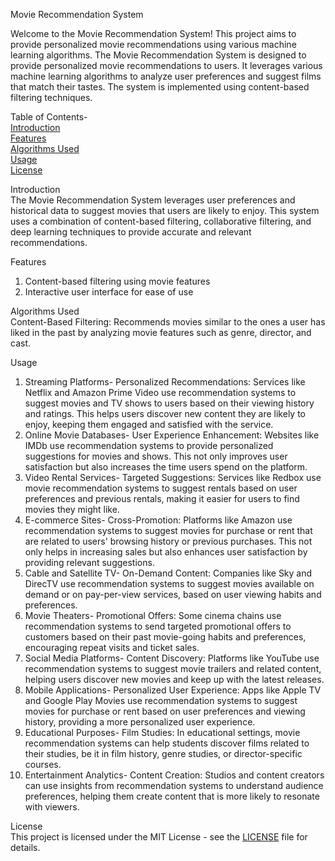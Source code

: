 
Movie Recommendation System

Welcome to the Movie Recommendation System! This project aims to provide personalized movie recommendations using various machine learning algorithms.
The Movie Recommendation System is designed to provide personalized movie recommendations to users. It leverages various machine learning algorithms to analyze user preferences and suggest films that match their tastes. The system is implemented using content-based filtering  techniques.

Table of Contents-   
[Introduction](#Introduction)  
[Features](#Features)  
[Algorithms Used](#AlgorithmsUsed)  
[Usage](#Usage)  
[License](#License)  

Introduction  
The Movie Recommendation System leverages user preferences and historical data to suggest movies that users are likely to enjoy. This system uses a combination of content-based filtering, collaborative filtering, and deep learning techniques to provide accurate and relevant recommendations.

Features  
1. Content-based filtering using movie features
2. Interactive user interface for ease of use

Algorithms Used  
Content-Based Filtering: Recommends movies similar to the ones a user has liked in the past by analyzing movie features such as genre, director, and cast.

Usage  
1. Streaming Platforms-
Personalized Recommendations: Services like Netflix and Amazon Prime Video use recommendation systems to suggest movies and TV shows to users based on their viewing history and ratings. This helps users discover new content they are likely to enjoy, keeping them engaged and satisfied with the service.
2. Online Movie Databases-
User Experience Enhancement: Websites like IMDb use recommendation systems to provide personalized suggestions for movies and shows. This not only improves user satisfaction but also increases the time users spend on the platform.
3. Video Rental Services-
Targeted Suggestions: Services like Redbox use movie recommendation systems to suggest rentals based on user preferences and previous rentals, making it easier for users to find movies they might like.
4. E-commerce Sites-
Cross-Promotion: Platforms like Amazon use recommendation systems to suggest movies for purchase or rent that are related to users' browsing history or previous purchases. This not only helps in increasing sales but also enhances user satisfaction by providing relevant suggestions.
5. Cable and Satellite TV-
On-Demand Content: Companies like Sky and DirecTV use recommendation systems to suggest movies available on demand or on pay-per-view services, based on user viewing habits and preferences.
6. Movie Theaters-
Promotional Offers: Some cinema chains use recommendation systems to send targeted promotional offers to customers based on their past movie-going habits and preferences, encouraging repeat visits and ticket sales.
7. Social Media Platforms-
Content Discovery: Platforms like YouTube use recommendation systems to suggest movie trailers and related content, helping users discover new movies and keep up with the latest releases.
8. Mobile Applications-
Personalized User Experience: Apps like Apple TV and Google Play Movies use recommendation systems to suggest movies for purchase or rent based on user preferences and viewing history, providing a more personalized user experience.
9. Educational Purposes-
Film Studies: In educational settings, movie recommendation systems can help students discover films related to their studies, be it in film history, genre studies, or director-specific courses.
10. Entertainment Analytics-
Content Creation: Studios and content creators can use insights from recommendation systems to understand audience preferences, helping them create content that is more likely to resonate with viewers.

License  
This project is licensed under the MIT License - see the [LICENSE](#LICENSE) file for details.
